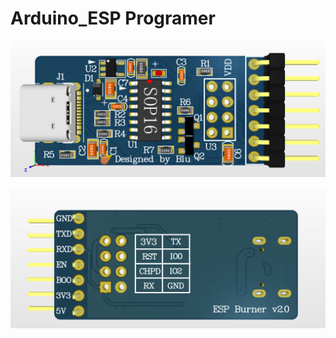 # Arduino_ESP Programer

<p align="center">
    <img src="Docs/Static_image/top.png" width="auto" height="auto" alt="TOP BOARD">
</p>


<p align="center">
    <img src="Docs/Static_image/bottom.png" width="auto" height="auto" alt="BOTTOM BOARD">
</p>


